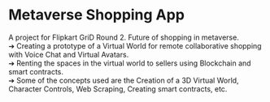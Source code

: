 # Metaverse Shopping App
 A project for Flipkart GriD Round 2. Future of shopping in metaverse. </br>
➔ Creating a prototype of a Virtual World for remote collaborative shopping with
Voice Chat and Virtual Avatars. </br>
➔ Renting the spaces in the virtual world to sellers using Blockchain and smart
contracts. </br>
➔ Some of the concepts used are the Creation of a 3D Virtual World, Character
Controls, Web Scraping, Creating smart contracts, etc. </br>
